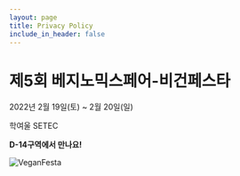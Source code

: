 ```yaml
---
layout: page
title: Privacy Policy
include_in_header: false
---
```


# 제5회 베지노믹스페어-비건페스타
2022년 2월 19일(토) ~ 2월 20일(일)

학여울 SETEC

**D-14구역에서 만나요!**


![VeganFesta](https://user-images.githubusercontent.com/20352603/153465736-3517b8b2-4e26-4d39-8608-7daefe8836de.png)
